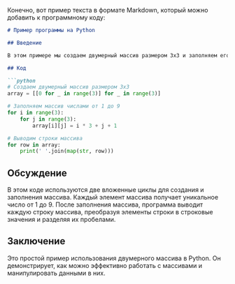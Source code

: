 Конечно, вот пример текста в формате Markdown, который можно добавить к программному коду:

```markdown
# Пример программы на Python

## Введение

В этом примере мы создаем двумерный массив размером 3x3 и заполняем его числами от 1 до 9. Затем программа выводит строки массива.

## Код

```python
# Создаем двумерный массив размером 3x3
array = [[0 for _ in range(3)] for _ in range(3)]

# Заполняем массив числами от 1 до 9
for i in range(3):
    for j in range(3):
        array[i][j] = i * 3 + j + 1

# Выводим строки массива
for row in array:
    print(' '.join(map(str, row)))
```

## Обсуждение

В этом коде используются две вложенные циклы для создания и заполнения массива. Каждый элемент массива получает уникальное число от 1 до 9. После заполнения массива, программа выводит каждую строку массива, преобразуя элементы строки в строковые значения и разделяя их пробелами.

## Заключение

Это простой пример использования двумерного массива в Python. Он демонстрирует, как можно эффективно работать с массивами и манипулировать данными в них.
